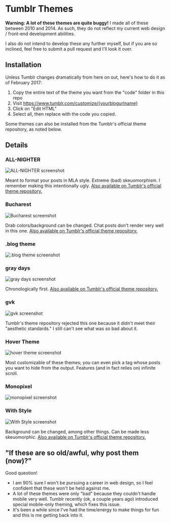 # Tumblr Themes

**Warning: A lot of these themes are quite buggy!** I made all of these between 2010 and 2014. As such, they do not reflect my current web design / front-end development abilities.

I also do not intend to develop these any further myself, but if you are so inclined, feel free to submit a pull request and I'll look it over.

## Installation

Unless Tumblr changes dramatically from here on out, here's how to do it as of February 2017:

1. Copy the entire text of the theme you want from the "code" folder in this repo
2. Visit https://www.tumblr.com/customize/{yourblogurlname}
3. Click on "Edit HTML"
4. Select all, then replace with the code you copied.

Some themes can also be installed from the Tumblr's official theme repository, as noted below.

## Details

### ALL-NIGHTER

![ALL-NIGHTER screenshot](screenshots/all-nighter.png)

Meant to format your posts in MLA style. Extreme (bad) skeuomorphism. I remember making this intentionally ugly. [Also available on Tumblr's official theme repository.](https://www.tumblr.com/theme/9998)

### Bucharest

![Bucharest screenshot](screenshots/bucharest.png)

Drab colors/background can be changed. Chat posts don't render very well in this one. [Also available on Tumblr's official theme repository.](https://www.tumblr.com/theme/32806)

### .blog theme

![.blog theme screenshot](screenshots/dot-blog_theme.png)

### gray days

![gray days screenshot](screenshots/gray_days.png)

Chronologically first. [Also available on Tumblr's official theme repository.](https://www.tumblr.com/theme/9564)

### gvk

![gvk screenshot](screenshots/gvk.png)

Tumblr's theme repository rejected this one because it didn't meet their "aesthetic standards." I still can't see what was so bad about it.

### Hover Theme

![hover theme screenshot](screenshots/hover_theme.png)

Most customizable of these themes; you can even pick a tag whose posts you want to hide from the output. Features (and in fact relies on) infinite scroll.

### Monopixel

![monopixel screenshot](screenshots/monopixel.png)

### With Style

![With Style screenshot](screenshots/with_style.png)

Background can be changed, among other things. Can be made less skeuomorphic. [Also available on Tumblr's official theme repository.](https://www.tumblr.com/theme/30634)

## "If these are so old/awful, why post them (now)?"

Good question!

* I am 90% sure I won't be pursuing a career in web design, so I feel confident that these won't be held against me.
* A lot of these themes were only "bad" because they couldn't handle mobile very well. Tumblr recently (ok, a couple years ago) introduced special mobile-only theming, which fixes this issue.
* It's been a while since I've had the time/energy to make things for fun and this is me getting back into it.
